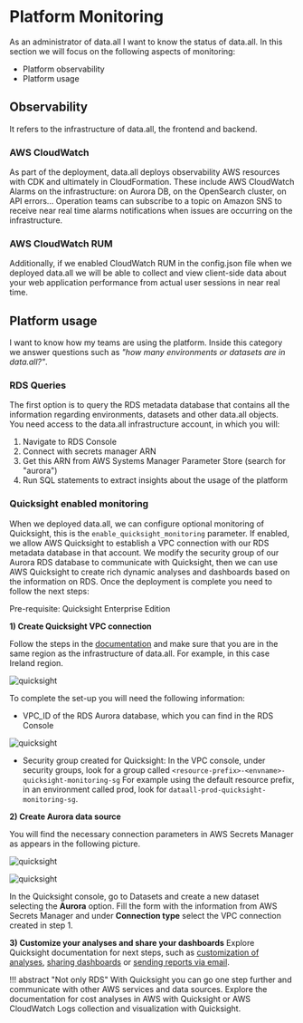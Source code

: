 # **Platform Monitoring**
As an administrator of data.all I want to know the status of data.all. In this section
we will focus on the following aspects of monitoring:

- Platform observability
- Platform usage

##  **Observability**
It refers to the infrastructure of data.all, the frontend and backend.

### AWS CloudWatch
As part of the deployment, data.all deploys observability AWS resources with CDK and ultimately in CloudFormation. 
These include AWS CloudWatch Alarms on the infrastructure: on Aurora DB, on the OpenSearch cluster, on API errors… 
Operation teams can subscribe to a topic on Amazon SNS to receive near real time alarms notifications when issues 
are occurring on the infrastructure.

### AWS CloudWatch RUM
Additionally, if we enabled CloudWatch RUM in the config.json file when we deployed data.all we 
will be able to collect and view client-side data about your web application performance from actual user 
sessions in near real time.

##  **Platform usage**
I want to know how my teams are using the platform.
Inside this category we answer questions such as *"how many environments or datasets are in data.all?"*.

### RDS Queries
The first option is to query the RDS metadata database that contains all the information regarding environments, datasets and other data.all objects.
You need access to the data.all infrastructure account, in which you will:
1) Navigate to RDS Console
2) Connect with secrets manager ARN
3) Get this ARN from AWS Systems Manager Parameter Store (search for "aurora")
4) Run SQL statements to extract insights about the usage of the platform


### Quicksight enabled monitoring
When we deployed data.all, we can configure optional monitoring of Quicksight, this is the `enable_quicksight_monitoring` parameter.
If enabled, we allow AWS Quicksight to establish a VPC connection with our RDS metadata database in that account.
We modify the security group of our Aurora RDS database to communicate with Quicksight, then we can use AWS Quicksight to 
create rich dynamic analyses and dashboards based on the information on RDS. Once the deployment is complete you need to follow the next steps:

Pre-requisite: Quicksight Enterprise Edition

**1) Create Quicksight VPC connection**

Follow the steps in the
<a href="https://docs.aws.amazon.com/quicksight/latest/user/vpc-creating-a-connection-in-quicksight.html">documentation</a>
 and make sure that you are in the same region as the infrastructure of data.all. For example, in this case Ireland region.

![quicksight](pictures/monitoring/vpc1.png#zoom#shadow)

To complete the set-up you will need the following information:

- VPC_ID of the RDS Aurora database, which you can find in the RDS Console

![quicksight](pictures/monitoring/vpc1.png#zoom#shadow)

- Security group created for Quicksight: In the VPC console, under security groups, look for a group called `<resource-prefix>-<envname>-quicksight-monitoring-sg`
For example using the default resource prefix, in an environment called prod, look for `dataall-prod-quicksight-monitoring-sg`.

**2) Create Aurora data source**

You will find the necessary connection parameters in AWS Secrets Manager as appears in the following picture.

![quicksight](pictures/monitoring/secrets.png#zoom#shadow)

![quicksight](pictures/monitoring/secret2.png#zoom#shadow)

In the Quicksight console, go to Datasets and create a new dataset selecting the **Aurora** option. 
Fill the form with the information from AWS Secrets Manager and under **Connection type** select the VPC connection created in step 1.


**3) Customize your analyses and share your dashboards**
Explore Quicksight documentation for next steps, such as <a href="https://docs.aws.amazon.com/quicksight/latest/user/working-with-visuals.html">customization of analyses</a>,
<a href="https://docs.aws.amazon.com/quicksight/latest/user/share-dashboard-view.html">sharing dashboards</a>
or <a href="https://docs.aws.amazon.com/quicksight/latest/user/sending-reports.html">sending reports via email</a>.

!!! abstract "Not only RDS"
    With Quicksight you can go one step further and communicate with other AWS services and data sources. Explore the documentation
    for cost analyses in AWS with Quicksight or AWS CloudWatch Logs collection and visualization with Quicksight.




